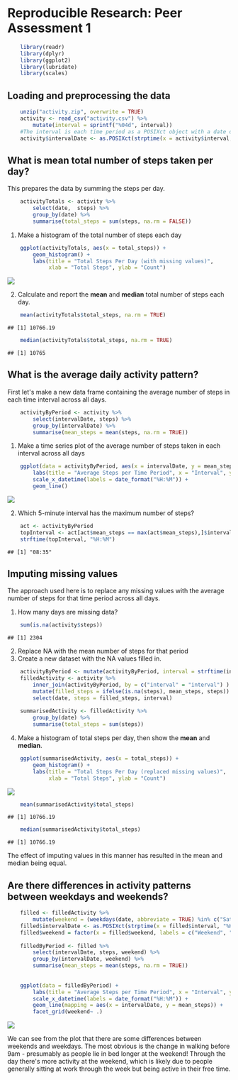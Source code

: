 # Reproducible Research: Peer Assessment 1


```r
    library(readr)
    library(dplyr)
    library(ggplot2)
    library(lubridate)
    library(scales)
```

## Loading and preprocessing the data

```r
    unzip("activity.zip", overwrite = TRUE)
    activity <- read_csv("activity.csv") %>% 
        mutate(interval = sprintf("%04d", interval))
    #The interval is each time period as a POSIXct object with a date of the current day
    activity$intervalDate <- as.POSIXct(strptime(x = activity$interval, "%H%M"))
```


## What is mean total number of steps taken per day?

This prepares the data by summing the steps per day.

```r
    activityTotals <- activity %>% 
        select(date,  steps) %>% 
        group_by(date) %>% 
        summarise(total_steps = sum(steps, na.rm = FALSE))
```

1. Make a histogram of the total number of steps each day

```r
    ggplot(activityTotals, aes(x = total_steps)) +
        geom_histogram() +
        labs(title = "Total Steps Per Day (with missing values)", 
             xlab = "Total Steps", ylab = "Count")
```

![](analysis_script_files/figure-html/dailyHistogram-1.png) 

2. Calculate and report the **mean** and **median** total number of steps each day.

```r
    mean(activityTotals$total_steps, na.rm = TRUE)
```

```
## [1] 10766.19
```

```r
    median(activityTotals$total_steps, na.rm = TRUE)
```

```
## [1] 10765
```

## What is the average daily activity pattern?
First let's make a new data frame containing the average number of steps in each time interval across all days.

```r
    activityByPeriod <- activity %>% 
        select(intervalDate, steps) %>% 
        group_by(intervalDate) %>% 
        summarise(mean_steps = mean(steps, na.rm = TRUE))
```

1. Make a time series plot of the average number of steps taken in each interval across all days

```r
    ggplot(data = activityByPeriod, aes(x = intervalDate, y = mean_steps)) + 
        labs(title = "Average Steps per Time Period", x = "Interval", y = "Average Steps") + 
        scale_x_datetime(labels = date_format("%H:%M")) + 
        geom_line()
```

![](analysis_script_files/figure-html/intervalPlot-1.png) 

2. Which 5-minute interval has the maximum number of steps?

```r
    act <- activityByPeriod
    topInterval <- act[act$mean_steps == max(act$mean_steps),]$intervalDate
    strftime(topInterval, "%H:%M")
```

```
## [1] "08:35"
```


## Imputing missing values
The approach used here is to replace any missing values with the average number of steps for that time period across all days.

1. How many days are missing data?

```r
    sum(is.na(activity$steps))
```

```
## [1] 2304
```

2. Replace NA with the mean number of steps for that period
3. Create a new dataset with the NA values filled in.

```r
    activityByPeriod <- mutate(activityByPeriod, interval = strftime(intervalDate, "%H%M"))
    filledActivity <- activity %>% 
        inner_join(activityByPeriod, by = c("interval" = "interval") ) %>% 
        mutate(filled_steps = ifelse(is.na(steps), mean_steps, steps)) %>% 
        select(date, steps = filled_steps, interval)
    
    summarisedActivity <- filledActivity %>% 
        group_by(date) %>% 
        summarise(total_steps = sum(steps))
```

4. Make a histogram of total steps per day, then show the **mean** and **median**.

```r
    ggplot(summarisedActivity, aes(x = total_steps)) +
        geom_histogram() +
        labs(title = "Total Steps Per Day (replaced missing values)", 
             xlab = "Total Steps", ylab = "Count")
```

![](analysis_script_files/figure-html/filledHist-1.png) 

```r
    mean(summarisedActivity$total_steps)
```

```
## [1] 10766.19
```

```r
    median(summarisedActivity$total_steps)
```

```
## [1] 10766.19
```

The effect of imputing values in this manner has resulted in the mean and median being equal.

## Are there differences in activity patterns between weekdays and weekends?

```r
    filled <- filledActivity %>% 
        mutate(weekend = (weekdays(date, abbreviate = TRUE) %in% c("Sat", "Sun")))
    filled$intervalDate <- as.POSIXct(strptime(x = filled$interval, "%H%M"))      
    filled$weekend = factor(x = filled$weekend, labels = c("Weekend", "Weekday"), levels = c(TRUE, FALSE))
    
    filledByPeriod <- filled %>% 
        select(intervalDate, steps, weekend) %>% 
        group_by(intervalDate, weekend) %>% 
        summarise(mean_steps = mean(steps, na.rm = TRUE))            
        
    
    ggplot(data = filledByPeriod) + 
        labs(title = "Average Steps per Time Period", x = "Interval", y = "Average Steps") + 
        scale_x_datetime(labels = date_format("%H:%M")) + 
        geom_line(mapping = aes(x = intervalDate, y = mean_steps)) + 
        facet_grid(weekend~ .)
```

![](analysis_script_files/figure-html/weekdayPlot-1.png) 

We can see from the plot that there are some differences between weekends and weekdays. The most obvious is the change in walking before 9am - presumably as people lie in bed longer at the weekend! Through the day there's more activity at the weekend, which is likely due to people generally sitting at work through the week but being active in their free time.

